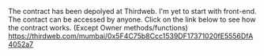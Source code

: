 The contract has been depolyed at Thirdweb. I'm yet to start with front-end. The contact can be accessed by anyone.
Click on the link below to see how the contract works. (Except Owner methods/functions) 
https://thirdweb.com/mumbai/0x5F4C75b8Ccc1539DF17371020fE5556DfA4052a7
